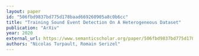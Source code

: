 ```yaml
---
layout: paper
id: "506fbd9837bd775d178baad669260905a8c0b6cc"
title: "Training Sound Event Detection On A Heterogeneous Dataset"
publication: "ArXiv"
year: 2020
external_url: https://www.semanticscholar.org/paper/506fbd9837bd775d178baad669260905a8c0b6cc
authors: "Nicolas Turpault, Romain Serizel"
---
```

